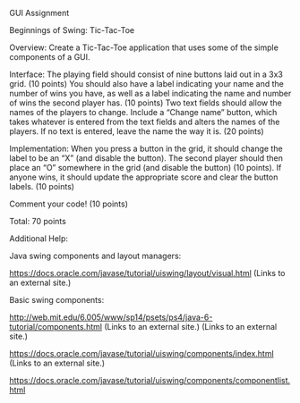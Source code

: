 GUI Assignment

Beginnings of Swing: Tic-Tac-Toe

Overview:  Create a Tic-Tac-Toe application that uses some of the simple components of a GUI.

Interface:  The playing field should consist of nine buttons laid out in a 3x3 grid.  (10 points)  You should also have a label indicating your name and the number of wins you have, as well as a label indicating the name and number of wins the second player has.  (10 points)  Two text fields should allow the names of the players to change. Include a “Change name” button, which takes whatever is entered from the text fields and alters the names of the players. If no text is entered, leave the name the way it is. (20 points)

Implementation:  When you press a button in the grid, it should change the label to be an “X” (and disable the button).  The second player should then place an “O” somewhere in the grid (and disable the button) (10 points).  If anyone wins, it should update the appropriate score and clear the button labels. (10 points)

Comment your code! (10 points)

Total: 70 points

 

Additional Help:

Java swing components and layout managers:

https://docs.oracle.com/javase/tutorial/uiswing/layout/visual.html (Links to an external site.)

 

Basic swing components:

http://web.mit.edu/6.005/www/sp14/psets/ps4/java-6-tutorial/components.html (Links to an external site.) (Links to an external site.)

https://docs.oracle.com/javase/tutorial/uiswing/components/index.html (Links to an external site.)

https://docs.oracle.com/javase/tutorial/uiswing/components/componentlist.html
